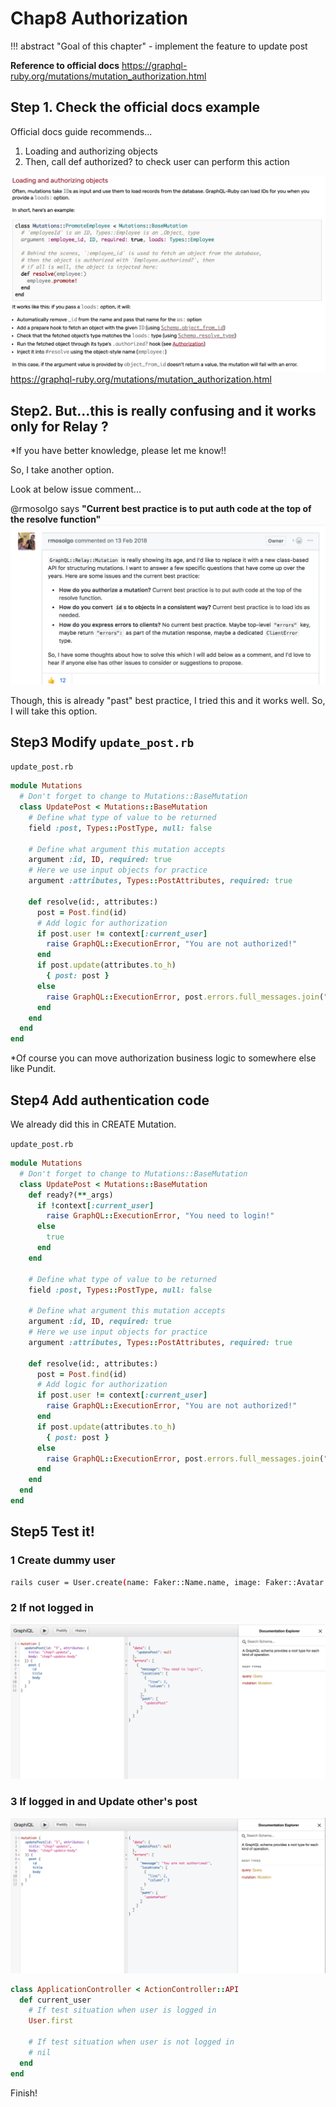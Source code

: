 # Chap8 Authorization
!!! abstract "Goal of this chapter"
    - implement the feature to update post

**Reference to official docs**
https://graphql-ruby.org/mutations/mutation_authorization.html

## Step 1. Check the official docs example

Official docs guide recommends...
1. Loading and authorizing objects
2. Then, call def authorized? to check user can perform this action

![01](./img/08-authorization/01.png)
https://graphql-ruby.org/mutations/mutation_authorization.html

## Step2. But...this is really confusing and it works only for Relay ?

*If you have better knowledge, please let me know!!

So, I take another option.

Look at below issue comment...

@rmosolgo says **"Current best practice is to put auth code at the top of the resolve function"**
![02](./img/08-authorization/02.png)

Though, this is already "past" best practice, I tried this and it works well. So, I will take this option.

## Step3 Modify `update_post.rb`

`update_post.rb`
```ruby
module Mutations
  # Don't forget to change to Mutations::BaseMutation
  class UpdatePost < Mutations::BaseMutation
    # Define what type of value to be returned
    field :post, Types::PostType, null: false

    # Define what argument this mutation accepts
    argument :id, ID, required: true
    # Here we use input objects for practice
    argument :attributes, Types::PostAttributes, required: true

    def resolve(id:, attributes:)
      post = Post.find(id)
      # Add logic for authorization
      if post.user != context[:current_user]
        raise GraphQL::ExecutionError, "You are not authorized!"
      end
      if post.update(attributes.to_h)
        { post: post }
      else
        raise GraphQL::ExecutionError, post.errors.full_messages.join(", ")
      end
    end
  end
end
```

*Of course you can move authorization business logic to somewhere else like Pundit.

## Step4 Add authentication code

We already did this in CREATE Mutation.

`update_post.rb`
```ruby
module Mutations
  # Don't forget to change to Mutations::BaseMutation
  class UpdatePost < Mutations::BaseMutation
    def ready?(**_args)
      if !context[:current_user]
        raise GraphQL::ExecutionError, "You need to login!"
      else
        true
      end
    end
    
    # Define what type of value to be returned
    field :post, Types::PostType, null: false

    # Define what argument this mutation accepts
    argument :id, ID, required: true
    # Here we use input objects for practice
    argument :attributes, Types::PostAttributes, required: true

    def resolve(id:, attributes:)
      post = Post.find(id)
      # Add logic for authorization
      if post.user != context[:current_user]
        raise GraphQL::ExecutionError, "You are not authorized!"
      end
      if post.update(attributes.to_h)
        { post: post }
      else
        raise GraphQL::ExecutionError, post.errors.full_messages.join(", ")
      end
    end
  end
end
```


## Step5 Test it!

### 1 Create dummy user

```bash
rails cuser = User.create(name: Faker::Name.name, image: Faker::Avatar.image)Post.create(title: Faker::Book.title, body: Faker::Lorem.paragraph, user: user)
```

### 2 If not logged in
![03](./img/08-authorization/03.png)

### 3 If logged in and Update other's post
![04](./img/08-authorization/04.png)

```ruby
class ApplicationController < ActionController::API
  def current_user
    # If test situation when user is logged in
    User.first

    # If test situation when user is not logged in
    # nil
  end
end
```

Finish!

